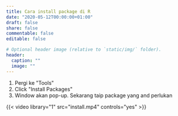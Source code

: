 ```yaml
---
title: Cara install package di R
date: "2020-05-12T00:00:00+01:00"
draft: false
share: false
commentable: false
editable: false

# Optional header image (relative to `static/img/` folder).
header:
  caption: ""
  image: ""
---
```


1. Pergi ke "Tools"
2. Click "Install Packages"
3. Window akan pop-up. Sekarang taip package yang and perlukan

{{< video library="1" src="install.mp4" controls="yes" >}}
